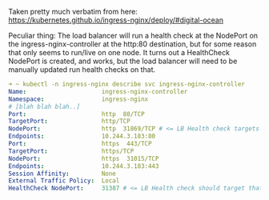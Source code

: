 Taken pretty much verbatim from here: https://kubernetes.github.io/ingress-nginx/deploy/#digital-ocean

Peculiar thing: The load balancer will run a health check at the NodePort on the ingress-nginx-controller at the http:80
destination, but for some reason that only seems to run/live on one node. It turns out a HealthCheck NodePort is created,
and works, but the load balancer will need to be manually updated run health checks on that.

```yaml
➜ ~ kubectl -n ingress-nginx describe svc ingress-nginx-controller
Name:                     ingress-nginx-controller
Namespace:                ingress-nginx
# [blah blah blah..]
Port:                     http  80/TCP
TargetPort:               http/TCP
NodePort:                 http  31869/TCP # <= LB Health check targets this
Endpoints:                10.244.3.183:80
Port:                     https  443/TCP
TargetPort:               https/TCP
NodePort:                 https  31015/TCP
Endpoints:                10.244.3.183:443
Session Affinity:         None
External Traffic Policy:  Local
HealthCheck NodePort:     31387 # <= LB Health check should target that
```
